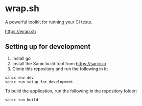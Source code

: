 # wrap.sh

A powerful toolkit for running your CI tests.

https://wrap.sh


## Setting up for development

1. Install go
2. Install the Sanic build tool from https://sanic.io
3. Clone this repository and run the following in it:
```
sanic env dev 
sanic run setup_for_development
```

To build the application, run the following in the repository folder:
```
sanic run build
```

